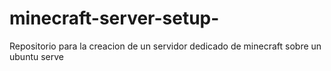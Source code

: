 # minecraft-server-setup-
Repositorio para la creacion de un servidor dedicado de minecraft sobre un ubuntu serve

